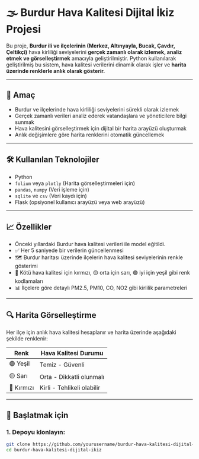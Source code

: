 # 🌫️ Burdur Hava Kalitesi Dijital İkiz Projesi

Bu proje, **Burdur ili ve ilçelerinin (Merkez, Altınyayla, Bucak, Çavdır, Çeltikçi)** hava kirliliği seviyelerini **gerçek zamanlı olarak izlemek, analiz etmek ve görselleştirmek** amacıyla geliştirilmiştir. Python kullanılarak geliştirilmiş bu sistem, hava kalitesi verilerini dinamik olarak işler ve **harita üzerinde renklerle anlık olarak gösterir.**

---

## 🎯 Amaç

- Burdur ve ilçelerinde hava kirliliği seviyelerini sürekli olarak izlemek  
- Gerçek zamanlı verileri analiz ederek vatandaşlara ve yöneticilere bilgi sunmak  
- Hava kalitesini görselleştirmek için dijital bir harita arayüzü oluşturmak  
- Anlık değişimlere göre harita renklerini otomatik güncellemek

---

## 🛠️ Kullanılan Teknolojiler

- Python  
- `folium` veya `plotly` (Harita görselleştirmeleri için)  
- `pandas`, `numpy` (Veri işleme için)  
- `sqlite` ve `csv` (Veri kaydı için)  
-  Flask (opsiyonel kullanıcı arayüzü veya web arayüzü)

---

## 📈 Özellikler
- Önceki yıllardaki Burdur hava kalitesi verileri ile model eğitildi.
- ✅ Her 5 saniyede bir verilerin güncellenmesi  
- 🗺️ Burdur haritası üzerinde ilçelerin hava kalitesi seviyelerinin renkle gösterimi  
- 🔴 Kötü hava kalitesi için kırmızı, 🟡 orta için sarı, 🟢 iyi için yeşil gibi renk kodlamaları  
- 📊 İlçelere göre detaylı PM2.5, PM10, CO, NO2 gibi kirlilik parametreleri

---

## 🔍 Harita Görselleştirme

Her ilçe için anlık hava kalitesi hesaplanır ve harita üzerinde aşağıdaki şekilde renklenir:

| Renk  | Hava Kalitesi Durumu |
|-------|----------------------|
| 🟢 Yeşil   | Temiz - Güvenli |
| 🟡 Sarı    | Orta - Dikkatli olunmalı |
| 🔴 Kırmızı | Kirli - Tehlikeli olabilir |

---

## 🚀 Başlatmak için

### 1. Depoyu klonlayın:
```bash
git clone https://github.com/yourusername/burdur-hava-kalitesi-dijital-ikiz.git
cd burdur-hava-kalitesi-dijital-ikiz

